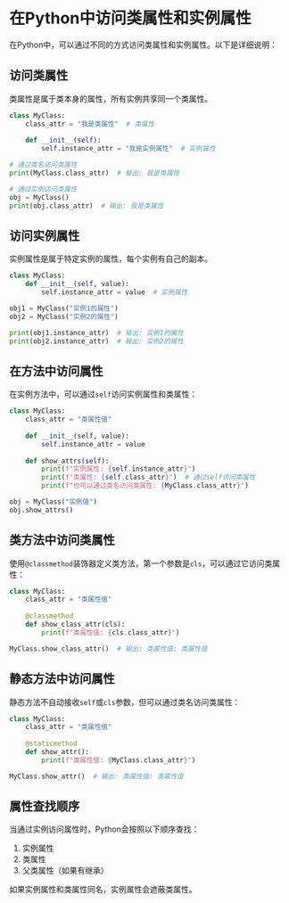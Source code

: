 # 在Python中访问类属性和实例属性

在Python中，可以通过不同的方式访问类属性和实例属性。以下是详细说明：

## 访问类属性

类属性是属于类本身的属性，所有实例共享同一个类属性。

```python
class MyClass:
    class_attr = "我是类属性"  # 类属性
    
    def __init__(self):
        self.instance_attr = "我是实例属性"  # 实例属性

# 通过类名访问类属性
print(MyClass.class_attr)  # 输出: 我是类属性

# 通过实例访问类属性
obj = MyClass()
print(obj.class_attr)  # 输出: 我是类属性
```

## 访问实例属性

实例属性是属于特定实例的属性，每个实例有自己的副本。

```python
class MyClass:
    def __init__(self, value):
        self.instance_attr = value  # 实例属性

obj1 = MyClass("实例1的属性")
obj2 = MyClass("实例2的属性")

print(obj1.instance_attr)  # 输出: 实例1的属性
print(obj2.instance_attr)  # 输出: 实例2的属性
```

## 在方法中访问属性

在实例方法中，可以通过`self`访问实例属性和类属性：

```python
class MyClass:
    class_attr = "类属性值"
    
    def __init__(self, value):
        self.instance_attr = value
    
    def show_attrs(self):
        print(f"实例属性: {self.instance_attr}")
        print(f"类属性: {self.class_attr}")  # 通过self访问类属性
        print(f"也可以通过类名访问类属性: {MyClass.class_attr}")

obj = MyClass("实例值")
obj.show_attrs()
```

## 类方法中访问类属性

使用`@classmethod`装饰器定义类方法，第一个参数是`cls`，可以通过它访问类属性：

```python
class MyClass:
    class_attr = "类属性值"
    
    @classmethod
    def show_class_attr(cls):
        print(f"类属性值: {cls.class_attr}")

MyClass.show_class_attr()  # 输出: 类属性值: 类属性值
```

## 静态方法中访问属性

静态方法不自动接收`self`或`cls`参数，但可以通过类名访问类属性：

```python
class MyClass:
    class_attr = "类属性值"
    
    @staticmethod
    def show_attr():
        print(f"类属性值: {MyClass.class_attr}")

MyClass.show_attr()  # 输出: 类属性值: 类属性值
```

## 属性查找顺序

当通过实例访问属性时，Python会按照以下顺序查找：
1. 实例属性
2. 类属性
3. 父类属性（如果有继承）

如果实例属性和类属性同名，实例属性会遮蔽类属性。